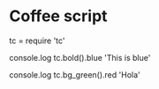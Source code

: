 # Coffee script
tc = require 'tc'

console.log tc.bold().blue 'This is blue'

console.log tc.bg_green().red 'Hola'
